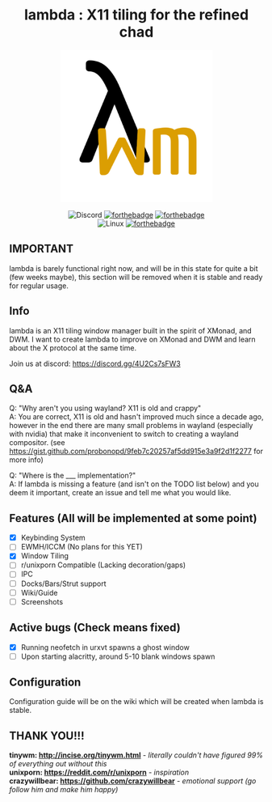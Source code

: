 <div align = center>

# lambda : X11 tiling for the refined chad

<img src="https://github.com/gloggers99/lambda/raw/main/extra/logo.png" width="300" height="300" alt="banner">
  
![Discord](https://img.shields.io/badge/%3CGNU/Cord%3E-%237289DA.svg?style=for-the-badge&logo=discord&logoColor=white)
[![forthebadge](https://forthebadge.com/images/badges/made-with-rust.svg)](https://forthebadge.com)
[![forthebadge](https://forthebadge.com/images/badges/built-with-swag.svg)](https://forthebadge.com)  
![Linux](https://img.shields.io/badge/Linux-FCC624?style=for-the-badge&logo=linux&logoColor=black)
[![forthebadge](https://forthebadge.com/images/badges/mom-made-pizza-rolls.svg)](https://forthebadge.com)

</div>

## IMPORTANT
lambda is barely functional right now, and will be in this state for quite a bit (few weeks maybe), this section will be removed when it is stable and ready for regular usage.  

## Info
lambda is an X11 tiling window manager built in the spirit of XMonad, and DWM. I want to create lambda to improve on XMonad and DWM and learn about the X protocol at the same time.    

Join us at discord: https://discord.gg/4U2Cs7sFW3

## Q&A
Q: "Why aren't you using wayland? X11 is old and crappy"  
A: You are correct, X11 is old and hasn't improved much since a decade ago, however in the end there are many small problems in wayland (especially with nvidia) that make it inconvenient to switch to creating a wayland compositor. (see https://gist.github.com/probonopd/9feb7c20257af5dd915e3a9f2d1f2277 for more info)    

Q: "Where is the ___ implementation?"  
A: If lambda is missing a feature (and isn't on the TODO list below) and you deem it important, create an issue and tell me what you would like.

## Features (All will be implemented at some point)
- [X] Keybinding System
- [ ] EWMH/ICCM (No plans for this YET)
- [X] Window Tiling
- [ ] r/unixporn Compatible (Lacking decoration/gaps)
- [ ] IPC
- [ ] Docks/Bars/Strut support
- [ ] Wiki/Guide
- [ ] Screenshots

## Active bugs (Check means fixed)
- [X] Running neofetch in urxvt spawns a ghost window
- [ ] Upon starting alacritty, around 5-10 blank windows spawn

## Configuration
Configuration guide will be on the wiki which will be created when lambda is stable.

## THANK YOU!!!
**tinywm: http://incise.org/tinywm.html** - *literally couldn't have figured 99% of everything out without this*  
**unixporn: https://reddit.com/r/unixporn** - *inspiration*  
**crazywillbear: https://github.com/crazywillbear** - *emotional support (go follow him and make him happy)*  
